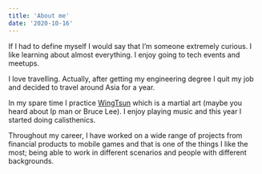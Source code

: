 ```yaml
---
title: 'About me'
date: '2020-10-16'
---
```


If I had to define myself I would say that I’m someone extremely curious. I like learning about almost everything. I enjoy going to tech events and meetups.

I love travelling. Actually, after getting my engineering degree I quit my job and decided to travel around Asia for a year.

In my spare time I practice [WingTsun](https://iwtoa.com.ar/) which is a martial art (maybe you heard about Ip man or Bruce Lee). I enjoy playing music and this year I started doing calisthenics.

Throughout my career, I have worked on a wide range of projects from financial products to mobile games and that is one of the things I like the most; being able to work in different scenarios and people with different backgrounds.